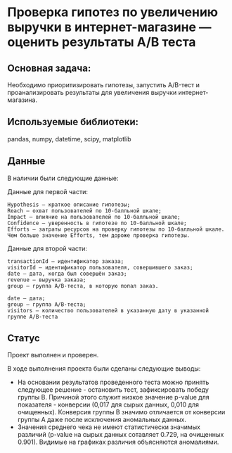 # Проверка гипотез по увеличению выручки в интернет-магазине — оценить результаты A/B теста

## Основная задача: 
Необходимо приоритизировать гипотезы, запустить A/B-тест и проанализировать результаты для увеличения выручки интернет-магазина.

## Используемые библиотеки:
pandas, numpy, datetime, scipy, matplotlib

## Данные
В наличии были следующие данные:

Данные для первой части:

    Hypothesis — краткое описание гипотезы;
    Reach — охват пользователей по 10-балльной шкале;
    Impact — влияние на пользователей по 10-балльной шкале;
    Confidence — уверенность в гипотезе по 10-балльной шкале;
    Efforts — затраты ресурсов на проверку гипотезы по 10-балльной шкале. Чем больше значение Efforts, тем дороже проверка гипотезы.

Данные для второй части:

    transactionId — идентификатор заказа;
    visitorId — идентификатор пользователя, совершившего заказ;
    date — дата, когда был совершён заказ;
    revenue — выручка заказа;
    group — группа A/B-теста, в которую попал заказ.

    date — дата;
    group — группа A/B-теста;
    visitors — количество пользователей в указанную дату в указанной группе A/B-теста

## Статус
Проект выполнен и проверен.

В ходе выполнения проекта были сделаны следующие выводы:
- На основании результатов проведенного теста можно принять следующее решение - остановить тест, зафиксировать победу группы В. Причиной этого служит низкое значение p-value для показателя - конверсии (0,017 для сырых данных, 0,010 для очищенных). Конверсия группы В значимо отличается от конверсии группы А даже после исключения аномальных данных.
- Значения среднего чека не имеют статистически значимых различий (p-value на сырых данных сотавляет 0.729, на очищенных 0.901). Видимые на графиках различия объясняются аномалиями.
